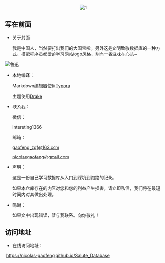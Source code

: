 <div align=center>

![1](https://gitee.com/zgf1366/pic_store/raw/master/img/20210120010036.jpg)     

</div>                     


## 写在前面

- 关于封面

   我是中国人，当然要打出我们的大国宝啦。另外这是文明致敬数据库的一种方式，搭配程序员都爱的学习网站logo风格，别有一番滋味在心头~

![鲁迅](https://gitee.com/zgf1366/pic_store/raw/master/img/20210105154120.jpeg)


- 本地编译：

  Markdown编辑器使用[Typora](https://typora.io/)

  主题使用[Drake](https://theme.typora.io/theme/Drake/)

  

- 联系我：

   微信：

   intereting1366

   邮箱：

   gaofeng_zgf@163.com

   nicolasgaofeng@gmail.com

   

- 声明：

  这是一份自己学习数据库从入门到踩坑到跑路的记录。

  如果本仓库存在的内容对您和您的利益产生损害，请立即私信，我们将在最短时间内对其做出处理。

  

- 鸣谢：

  如果文中出现错误，请与我联系。向你敬礼！

## 访问地址

-  在线访问地址：

​	https://nicolas-gaofeng.github.io/Salute_Database

